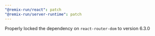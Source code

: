 ```yaml
---
"@remix-run/react": patch
"@remix-run/server-runtime": patch
---
```


Properly locked the dependency on `react-router-dom` to version 6.3.0
